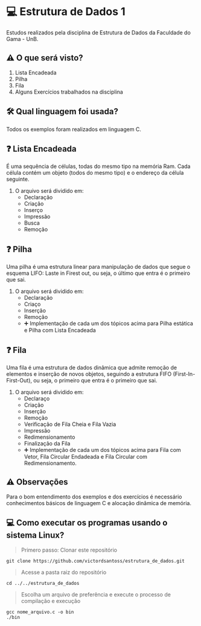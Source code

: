 # :computer: Estrutura de Dados 1
Estudos realizados pela disciplina de Estrutura de Dados da Faculdade do Gama - UnB.

## :warning: O que será visto? 
1. Lista Encadeada
2. Pilha
3. Fila
4. Alguns Exercícios trabalhados na disciplina

## :hammer_and_wrench: Qual linguagem foi usada? 
Todos os exemplos foram realizados em linguagem C.

## :question: Lista Encadeada 
É uma sequência de células, todas do mesmo tipo na memória Ram. Cada célula contém um objeto (todos do mesmo tipo) e o endereço da célula seguinte.

1. O arquivo será dividido em:
    * Declaração
    * Criação
    * Inserço
    * Impressão
    * Busca
    * Remoção
## :question: Pilha
Uma pilha é uma estrutura linear para manipulação de dados que segue o esquema LIFO: Laste in Firest out, ou seja, o último que entra é o primeiro que sai.

1. O arquivo será dividido em:
    * Declaração
    * Criaço
    * Inserção
    * Remoção
    * :heavy_plus_sign: Implementação de cada um dos tópicos acima para Pilha estática e Pilha com Lista Encadeada
## :question: Fila
Uma fila é uma estrutura de dados dinâmica que admite remoção de elementos e inserção de novos objetos, seguindo a estrutura FIFO (First-In-First-Out), ou seja, o primeiro que entra é o primeiro que sai.

1. O arquivo será dividido em:
    * Declaraço
    * Criação
    * Inserção
    * Remoção
    * Verificação de Fila Cheia e Fila Vazia
    * Impressão
    * Redimensionamento
    * Finalização da Fila
    * :heavy_plus_sign: Implementação de cada um dos tópicos acima para Fila com Vetor, Fila Circular Endadeada e Fila Circular com Redimensionamento. 
## :warning: Observações
Para o bom entendimento dos exemplos e dos exercícios é necessário conhecimentos básicos de linguagem C e alocação dinâmica de memória. 

## :computer: Como executar os programas usando o sistema Linux?
> Primero passo: Clonar este repositório
     
    git clone https://github.com/victordsantoss/estrutura_de_dados.git
> Acesse a pasta raiz do repositório

    cd ../../estrutura_de_dados
> Escolha um arquivo de preferência e execute o processo de compilação e execução
    
    gcc nome_arquivo.c -o bin
    ./bin
